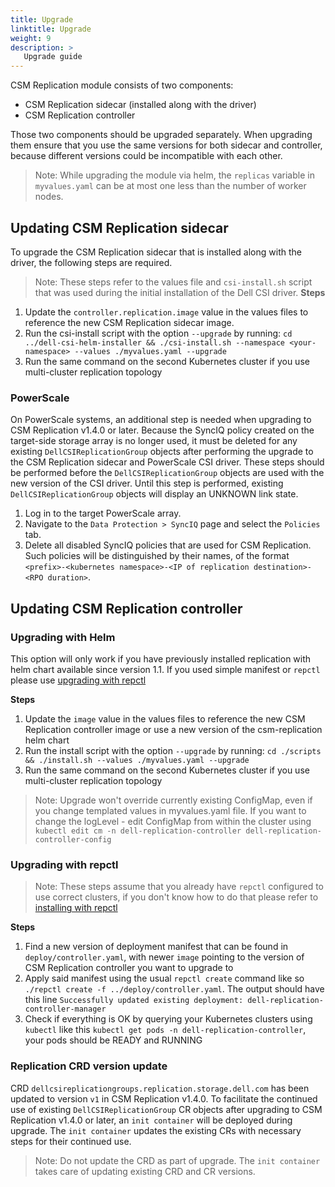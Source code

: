 ```yaml
---
title: Upgrade
linktitle: Upgrade
weight: 9
description: >
   Upgrade guide
---
```


CSM Replication module consists of two components: 
* CSM Replication sidecar (installed along with the driver) 
* CSM Replication controller

Those two components should be upgraded separately. When upgrading them ensure that you use the same versions for both sidecar and
controller, because different versions could be incompatible with each other. 

> Note: While upgrading the module via helm, the `replicas` variable in `myvalues.yaml` can be at most one less than the number of worker nodes.
## Updating CSM Replication sidecar

To upgrade the CSM Replication sidecar that is installed along with the driver, the following steps are required. 

>Note: These steps refer to the values file and `csi-install.sh` script that was used during the initial installation of the Dell CSI driver.
**Steps**

1. Update the `controller.replication.image` value in the values files to reference the new CSM Replication sidecar image.
2. Run the csi-install script with the option `--upgrade` by running: `cd ../dell-csi-helm-installer && ./csi-install.sh --namespace <your-namespace> --values ./myvalues.yaml --upgrade`
3. Run the same command on the second Kubernetes cluster if you use multi-cluster replication topology

### PowerScale

On PowerScale systems, an additional step is needed when upgrading to CSM Replication v1.4.0 or later. Because the SyncIQ policy created on the target-side storage array is no longer used, it must be deleted for any existing `DellCSIReplicationGroup` objects after performing the upgrade to the CSM Replication sidecar and PowerScale CSI driver. These steps should be performed before the `DellCSIReplicationGroup` objects are used with the new version of the CSI driver. Until this step is performed, existing `DellCSIReplicationGroup` objects will display an UNKNOWN link state.

1. Log in to the target PowerScale array. 
2. Navigate to the `Data Protection > SyncIQ` page and select the `Policies` tab.
3. Delete all disabled SyncIQ policies that are used for CSM Replication. Such policies will be distinguished by their names, of the format `<prefix>-<kubernetes namespace>-<IP of replication destination>-<RPO duration>`.

## Updating CSM Replication controller

### Upgrading with Helm

This option will only work if you have previously installed replication with helm chart available since version 1.1. If you used simple manifest or `repctl` please use [upgrading with repctl](#upgrading-with-repctl)

**Steps**
1. Update the `image` value in the values files to reference the new CSM Replication controller image or use a new version of the csm-replication helm chart
2. Run the install script with the option `--upgrade` by running: `cd ./scripts && ./install.sh --values ./myvalues.yaml --upgrade`
3. Run the same command on the second Kubernetes cluster if you use multi-cluster replication topology

> Note: Upgrade won't override currently existing ConfigMap, even if you change templated values in myvalues.yaml file. If you want to change the logLevel - edit ConfigMap from within the cluster using `kubectl edit cm -n dell-replication-controller dell-replication-controller-config`


### Upgrading with repctl

> Note: These steps assume that you already have `repctl` configured to use correct clusters, if you don't know how to do that please refer to [installing with repctl](../deployment/install-repctl) 

**Steps**
1. Find a new version of deployment manifest that can be found in `deploy/controller.yaml`, with newer `image` pointing to the version of CSM Replication controller you want to upgrade to 
2. Apply said manifest using the usual `repctl create` command like so 
`./repctl create -f ../deploy/controller.yaml`. The output should have this line `Successfully updated existing deployment: dell-replication-controller-manager`
3. Check if everything is OK by querying your Kubernetes clusters using `kubectl` like this `kubectl get pods -n dell-replication-controller`, your pods should be READY and RUNNING

### Replication CRD version update

CRD `dellcsireplicationgroups.replication.storage.dell.com` has been updated to version `v1` in CSM Replication v1.4.0. To facilitate the continued use of existing `DellCSIReplicationGroup` CR objects after upgrading to CSM Replication v1.4.0 or later, an `init container` will be deployed during upgrade. The `init container` updates the existing CRs with necessary steps for their continued use.

> Note: Do not update the CRD as part of upgrade. The `init container` takes care of updating existing CRD and CR versions.
